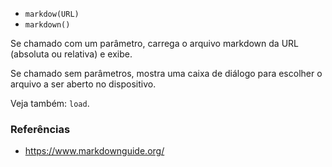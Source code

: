 * `markdow(URL)`
* `markdown()`

Se chamado com um parâmetro, carrega o arquivo markdown da URL (absoluta ou relativa) e exibe.

Se chamado sem parâmetros, mostra uma caixa de diálogo para escolher o arquivo a ser aberto no dispositivo.

Veja também: `load`.

### Referências

* https://www.markdownguide.org/
